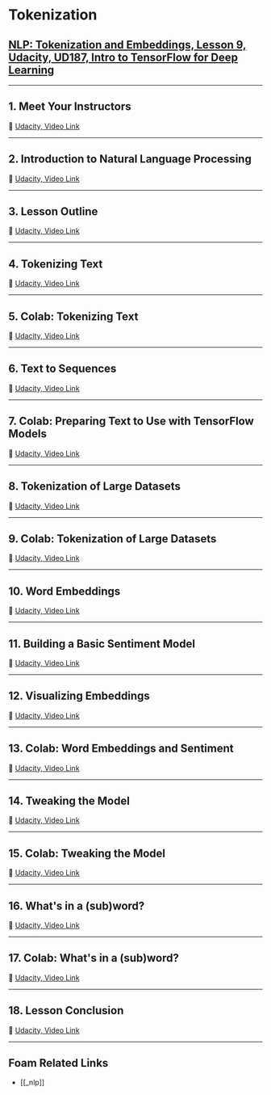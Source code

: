 # Tokenization

## [NLP: Tokenization and Embeddings, Lesson 9, Udacity, UD187, Intro to TensorFlow for Deep Learning](https://classroom.udacity.com/courses/ud187/lessons/a5e9e6cc-e286-430f-aaa9-735c014ee950/concepts/b829bd12-65dc-4f9f-9688-6b860e4f98aa)

---

## **1. Meet Your Instructors**

🎥 [Udacity, Video Link]()

---

## **2. Introduction to Natural Language Processing**

🎥 [Udacity, Video Link]()

---

## **3. Lesson Outline**

🎥 [Udacity, Video Link]()

---

## **4. Tokenizing Text**

🎥 [Udacity, Video Link]()

---

## **5. Colab: Tokenizing Text**

🎥 [Udacity, Video Link]()

---

## **6. Text to Sequences**

🎥 [Udacity, Video Link]()

---

## **7. Colab: Preparing Text to Use with TensorFlow Models**

🎥 [Udacity, Video Link]()

---

## **8. Tokenization of Large Datasets**

🎥 [Udacity, Video Link]()

---

## **9. Colab: Tokenization of Large Datasets**

🎥 [Udacity, Video Link]()

---

## **10. Word Embeddings**

🎥 [Udacity, Video Link]()

---

## **11. Building a Basic Sentiment Model**

🎥 [Udacity, Video Link]()

---

## **12. Visualizing Embeddings**

🎥 [Udacity, Video Link]()

---

## **13. Colab: Word Embeddings and Sentiment**

🎥 [Udacity, Video Link]()

---

## **14. Tweaking the Model**

🎥 [Udacity, Video Link]()

---

## **15. Colab: Tweaking the Model**

🎥 [Udacity, Video Link]()

---

## **16. What's in a (sub)word?**

🎥 [Udacity, Video Link]()

---

## **17. Colab: What's in a (sub)word?**

🎥 [Udacity, Video Link]()

---

## **18. Lesson Conclusion**

🎥 [Udacity, Video Link]()

---

## Foam Related Links

- [[_nlp]]
